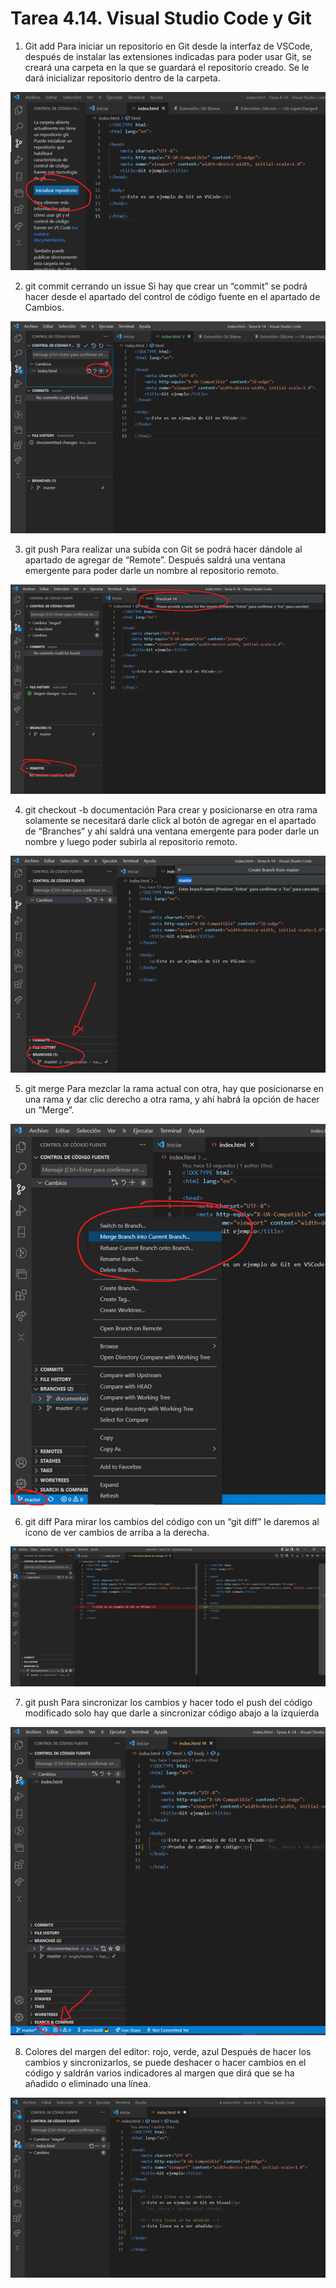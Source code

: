 # Tarea 4.14. Visual Studio Code y Git

1.	Git add
Para iniciar un repositorio en Git desde la interfaz de VSCode, después de instalar las extensiones indicadas para poder usar Git, se creará una carpeta en la que se guardará el repositorio creado. Se le dará inicializar repositorio dentro de la carpeta.

![alt](c1.png)


2.	git commit cerrando un issue
Si hay que crear un “commit” se podrá hacer desde el apartado del control de código fuente en el apartado de Cambios.


![alt](c2.png)


3.	git push
Para realizar una subida con Git se podrá hacer dándole al apartado de agregar de “Remote”. Después saldrá una ventana emergente para poder darle un nombre al repositorio remoto.


![alt](c3.png)


4.	git checkout -b documentación
Para crear y posicionarse en otra rama solamente se necesitará darle click al botón de agregar en el apartado de “Branches” y ahí saldrá una ventana emergente para poder darle un nombre y luego poder subirla al repositorio remoto.

![alt](c4.png)

5.	git merge 
Para mezclar la rama actual con otra, hay que posicionarse en una rama y dar clic derecho a otra rama, y ahí habrá la opción de hacer un “Merge”.

![alt](c5.png)

6.	git diff
Para mirar los cambios del código con un “git diff” le daremos al icono de ver cambios de arriba a la derecha.

![alt](c6.png)

7.	git push
Para sincronizar los cambios y hacer todo el push del código modificado solo hay que darle a sincronizar código abajo a la izquierda


![alt](c7.png)

8.	Colores del margen del editor: rojo, verde, azul
Después de hacer los cambios y sincronizarlos, se puede deshacer o hacer cambios en el código y saldrán varios indicadores al margen que dirá que se ha añadido o eliminado una línea.

![alt](c8.png)
